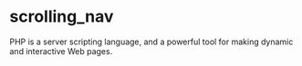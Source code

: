 # scrolling_nav
PHP is a server scripting language, and a powerful tool for making dynamic and interactive Web pages. 
